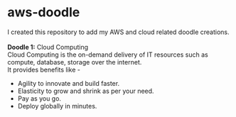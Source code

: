 # aws-doodle
I created this repository to add my AWS and cloud related doodle creations. <br /><br />
**Doodle 1:** Cloud Computing<br />
Cloud Computing is the on-demand delivery of IT resources such as compute, database, storage over the internet.<br />
It provides benefits like -<br />
- Agility to innovate and build faster.<br />
- Elasticity to grow and shrink as per your need.<br />
- Pay as you go.<br />
- Deploy globally in minutes.<br />
